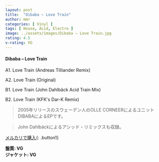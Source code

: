 ```yaml
---
layout: post
title:  "Dibaba – Love Train"
author: mmr
categories: [ Vinyl ]
tags: [ House, Acid, Electro ]
image: ../assets/images/Dibaba – Love Train.jpg
rating: 4.5
v-rating: VG
---
```


#### Dibaba – Love Train

A1. Love Train (Andreas Tilliander Remix)

A2. Love Train (Original)

B1. Love Train (John Dahlbäck Acid Train Mix)

B2. Love Train (KFK's Dar-K Remix)


> 2005年リリースのスウェーデン人のOLLE CORNEERによるユニットDIBABAによるEPです。

> John Dahlbäckによるアシッド・リミックスも収録。


[メルカリで購入](https://jp.mercari.com/item/m87226223493){: .button1}


<div class="mt-4 mb-4 d-flex align-items-center">
<strong class="mr-1">盤質: VG</strong>
</div>
<div class="mt-4 mb-4 d-flex align-items-center">
<strong class="mr-1">ジャケット: VG</strong>
</div>
